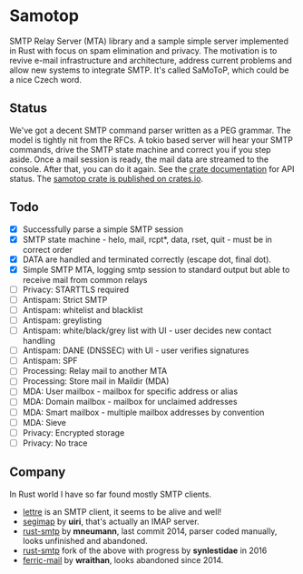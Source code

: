 # Samotop
SMTP Relay Server (MTA) library and a sample simple server implemented in Rust with focus on spam elimination and privacy. The motivation is to revive e-mail infrastructure and architecture, address current problems and allow new systems to integrate SMTP. It's called SaMoToP, which could be a nice Czech word.
## Status
We've got a decent SMTP command parser written as a PEG grammar. The model is tightly nit from the RFCs. A tokio based server will hear your SMTP commands, drive the SMTP state machine and correct you if you step aside. Once a mail session is ready, the mail data are streamed to the console. After that, you can do it again. See the [crate documentation](https://docs.rs/samotop/) for API status. The [samotop crate is published on crates.io](https://crates.io/crates/samotop).
## Todo
- [x] Successfully parse a simple SMTP session
- [x] SMTP state machine - helo, mail, rcpt*, data, rset, quit - must be in correct order
- [x] DATA are handled and terminated correctly (escape dot, final dot).
- [x] Simple SMTP MTA, logging smtp session to standard output but able to receive mail from common relays
- [ ] Privacy: STARTTLS required
- [ ] Antispam: Strict SMTP
- [ ] Antispam: whitelist and blacklist
- [ ] Antispam: greylisting
- [ ] Antispam: white/black/grey list with UI - user decides new contact handling
- [ ] Antispam: DANE (DNSSEC) with UI - user verifies signatures
- [ ] Antispam: SPF
- [ ] Processing: Relay mail to another MTA
- [ ] Processing: Store mail in Maildir (MDA)
- [ ] MDA: User mailbox - mailbox for specific address or alias
- [ ] MDA: Domain mailbox - mailbox for unclaimed addresses
- [ ] MDA: Smart mailbox - multiple mailbox addresses by convention
- [ ] MDA: Sieve
- [ ] Privacy: Encrypted storage
- [ ] Privacy: No trace

## Company
In Rust world I have so far found mostly SMTP clients.
* [lettre](https://github.com/lettre/lettre) is an SMTP client, it seems to be alive and well!
* [segimap](https://github.com/uiri/SEGIMAP) by **uiri**, that's actually an IMAP server.
* [rust-smtp](https://github.com/mneumann/rust-smtp) by **mneumann**, last commit 2014, parser coded manually, looks unfinished and abandoned.
* [rust-smtp](https://github.com/synlestidae/rust-smtp) fork of the above with progress by **synlestidae** in 2016
* [ferric-mail](https://github.com/wraithan/ferric-mail) by **wraithan**, looks abandoned since 2014.
